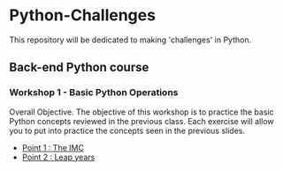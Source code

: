 # Python-Challenges
This repository will be dedicated to making 'challenges' in Python.

## Back-end Python course
### Workshop 1 - Basic Python Operations
Overall Objective.
The objective of this workshop is to practice the basic Python concepts reviewed in the previous class. Each exercise will allow you to put into practice the concepts seen in the previous slides.

* [Point 1 : The IMC](elIMC)
* [Point 2 : Leap years](añosBisiestos)
